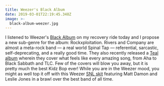 ```yaml
---
title: Weezer's Black Album
date: 2019-03-01T22:19:45.348Z
image: >-
  black-album-weezer.jpg
---
```

I listened to Weezer's [Black Album](https://amzn.to/2EFxzmG) on my recovery ride today and I propose a new sub-genre for the album: Rockxploitation. Rivers and Company are almost a meta-rock band — a real world Spinal Tap — referential, sarcastic, self-deprecating, and a really good time. They also recently released a [Teal album](https://amzn.to/2Xy4vER) wherein they cover what feels like every amazing song, from Aha to Black Sabbath and TLC. Few of the covers will blow you away, but it is pretty much the best Kidz Bop ever! While you are in the Weezer mood, you might as well top it off with this Weezer [SNL skit](https://www.youtube.com/watch?v=ab5WvwfLuLM) featuring Matt Damon and Leslie Jones in a brawl over the best band of all time.
